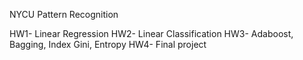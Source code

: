 NYCU Pattern Recognition

HW1- Linear Regression
HW2- Linear Classification
HW3- Adaboost, Bagging, Index Gini, Entropy
HW4- Final project

